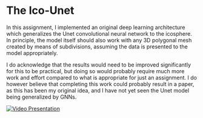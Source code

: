 # The Ico-Unet

In this assignment, I implemented an original deep learning architecture which generalizes the Unet convolutional neural network to the icosphere. In principle, the model itself should also work with any 3D polygonal mesh created by means of subdivisions, assuming the data is presented to the model appropriately.

I do acknowledge that the results would need to be improved significantly for this to be practical, but doing so would probably require much more work and effort compared to what is appropriate for just an assignment. I do however believe that completing this work could probably result in a paper, as this has been my original idea, and I have not yet seen the Unet model being generalized by GNNs.

[![Video Presentation](https://i.imgur.com/p7GkKXO.png)](https://youtu.be/GRY--O47VKo)
